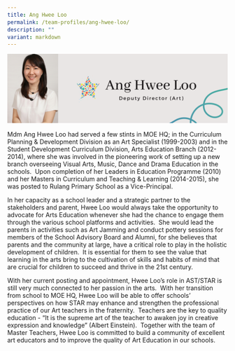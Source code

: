 ```yaml
---
title: Ang Hwee Loo
permalink: /team-profiles/ang-hwee-loo/
description: ""
variant: markdown
---
```

![](/images/Profile%20Pictures/3.png)

Mdm Ang Hwee Loo had served a few stints in MOE HQ; in the Curriculum Planning & Development Division as an Art Specialist (1999-2003) and in the Student Development Curriculum Division, Arts Education Branch (2012-2014), where she was involved in the pioneering work of setting up a new branch overseeing Visual Arts, Music, Dance and Drama Education in the schools.  Upon completion of her Leaders in Education Programme (2010) and her Masters in Curriculum and Teaching & Learning (2014-2015), she was posted to Rulang Primary School as a Vice-Principal.  
  
In her capacity as a school leader and a strategic partner to the stakeholders and parent, Hwee Loo would always take the opportunity to advocate for Arts Education whenever she had the chance to engage them through the various school platforms and activities.  She would lead the parents in activities such as Art Jamming and conduct pottery sessions for members of the School Advisory Board and Alumni, for she believes that parents and the community at large, have a critical role to play in the holistic development of children.  It is essential for them to see the value that learning in the arts bring to the cultivation of skills and habits of mind that are crucial for children to succeed and thrive in the 21st century.  
  
With her current posting and appointment, Hwee Loo’s role in AST/STAR is still very much connected to her passion in the arts.  With her transition from school to MOE HQ, Hwee Loo will be able to offer schools’ perspectives on how STAR may enhance and strengthen the professional practice of our Art teachers in the fraternity.  Teachers are the key to quality education - “It is the supreme art of the teacher to awaken joy in creative expression and knowledge” (Albert Einstein).  Together with the team of Master Teachers, Hwee Loo is committed to build a community of excellent art educators and to improve the quality of Art Education in our schools.